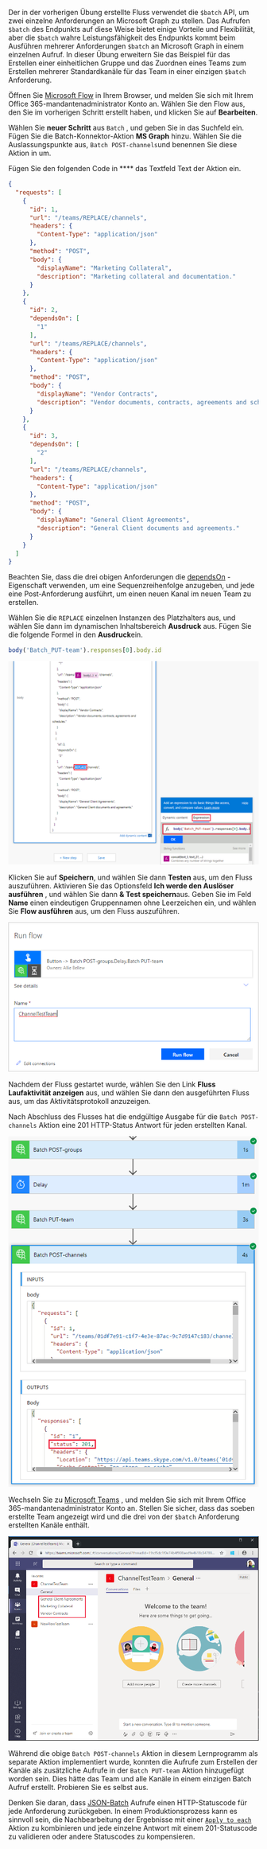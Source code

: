 <!-- markdownlint-disable MD002 MD041 -->

Der in der vorherigen Übung erstellte Fluss verwendet die `$batch` API, um zwei einzelne Anforderungen an Microsoft Graph zu stellen. Das Aufrufen `$batch` des Endpunkts auf diese Weise bietet einige Vorteile und Flexibilität, aber die `$batch` wahre Leistungsfähigkeit des Endpunkts kommt beim Ausführen mehrerer Anforderungen `$batch` an Microsoft Graph in einem einzelnen Aufruf. In dieser Übung erweitern Sie das Beispiel für das Erstellen einer einheitlichen Gruppe und das Zuordnen eines Teams zum Erstellen mehrerer Standardkanäle für das Team in einer einzigen `$batch` Anforderung.

Öffnen Sie [Microsoft Flow](https://flow.microsoft.com) in Ihrem Browser, und melden Sie sich mit Ihrem Office 365-mandantenadministrator Konto an. Wählen Sie den Flow aus, den Sie im vorherigen Schritt erstellt haben, und klicken Sie auf **Bearbeiten**.

Wählen Sie **neuer Schritt** aus `Batch` , und geben Sie in das Suchfeld ein. Fügen Sie die Batch-Konnektor-Aktion **MS Graph** hinzu. Wählen Sie die Auslassungspunkte aus, `Batch POST-channels`und benennen Sie diese Aktion in um.

Fügen Sie den folgenden Code in **** das Textfeld Text der Aktion ein.

```json
{
  "requests": [
    {
      "id": 1,
      "url": "/teams/REPLACE/channels",
      "headers": {
        "Content-Type": "application/json"
      },
      "method": "POST",
      "body": {
        "displayName": "Marketing Collateral",
        "description": "Marketing collateral and documentation."
      }
    },
    {
      "id": 2,
      "dependsOn": [
        "1"
      ],
      "url": "/teams/REPLACE/channels",
      "headers": {
        "Content-Type": "application/json"
      },
      "method": "POST",
      "body": {
        "displayName": "Vendor Contracts",
        "description": "Vendor documents, contracts, agreements and schedules."
      }
    },
    {
      "id": 3,
      "dependsOn": [
        "2"
      ],
      "url": "/teams/REPLACE/channels",
      "headers": {
        "Content-Type": "application/json"
      },
      "method": "POST",
      "body": {
        "displayName": "General Client Agreements",
        "description": "General Client documents and agreements."
      }
    }
  ]
}
```

Beachten Sie, dass die drei obigen Anforderungen die [dependsOn](https://docs.microsoft.com/graph/json-batching#sequencing-requests-with-the-dependson-property) -Eigenschaft verwenden, um eine Sequenzreihenfolge anzugeben, und jede eine Post-Anforderung ausführt, um einen neuen Kanal im neuen Team zu erstellen.

Wählen Sie die `REPLACE` einzelnen Instanzen des Platzhalters aus, und wählen Sie dann im dynamischen Inhaltsbereich **Ausdruck** aus. Fügen Sie die folgende Formel in den **Ausdruck**ein.

```js
body('Batch_PUT-team').responses[0].body.id
```

![Ein Screenshot des Ausdrucks im dynamischen Inhaltsbereich](./images/flow-channel1.png)

Klicken Sie auf **Speichern**, und wählen Sie dann **Testen** aus, um den Fluss auszuführen. Aktivieren Sie das Optionsfeld **Ich werde den Auslöser ausführen** , und wählen Sie dann **& Test speichern**aus. Geben Sie im Feld **Name** einen eindeutigen Gruppennamen ohne Leerzeichen ein, und wählen Sie **Flow ausführen** aus, um den Fluss auszuführen.

![Screenshot des Dialogfelds "Run Flow"](./images/flow-channel3.png)

Nachdem der Fluss gestartet wurde, wählen Sie den Link **Fluss Laufaktivität anzeigen** aus, und wählen Sie dann den ausgeführten Fluss aus, um das Aktivitätsprotokoll anzuzeigen.

Nach Abschluss des Flusses hat die endgültige Ausgabe für die `Batch POST-channels` Aktion eine 201 HTTP-Status Antwort für jeden erstellten Kanal.

![Ein Screenshot des erfolgreichen Ablauf Aktivitätsprotokolls](./images/flow-channel2.png)

Wechseln Sie zu [Microsoft Teams](https://teams.microsoft.com) , und melden Sie sich mit Ihrem Office 365-mandantenadministrator Konto an. Stellen Sie sicher, dass das soeben erstellte Team angezeigt wird und die drei von der `$batch` Anforderung erstellten Kanäle enthält.

![Ein Screenshot der Teams-App mit dem neuen Team und den Kanälen](./images/team-channels.png)

Während die obige `Batch POST-channels` Aktion in diesem Lernprogramm als separate Aktion implementiert wurde, konnten die Aufrufe zum Erstellen der Kanäle als zusätzliche Aufrufe in der `Batch PUT-team` Aktion hinzugefügt worden sein. Dies hätte das Team und alle Kanäle in einem einzigen Batch Aufruf erstellt. Probieren Sie es selbst aus.

Denken Sie daran, dass [JSON-Batch](https://docs.microsoft.com/graph/json-batching) Aufrufe einen HTTP-Statuscode für jede Anforderung zurückgeben. In einem Produktionsprozess kann es sinnvoll sein, die Nachbearbeitung der Ergebnisse mit einer [`Apply to each`](https://docs.microsoft.com/flow/apply-to-each) Aktion zu kombinieren und jede einzelne Antwort mit einem 201-Statuscode zu validieren oder andere Statuscodes zu kompensieren.